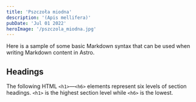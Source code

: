 ```yaml
---
title: 'Pszczoła miodna'
description: '(Apis mellifera)'
pubDate: 'Jul 01 2022'
heroImage: '/pszczola_miodna.jpg'
---
```


Here is a sample of some basic Markdown syntax that can be used when writing Markdown content in Astro.

## Headings

The following HTML `<h1>`—`<h6>` elements represent six levels of section headings. `<h1>` is the highest section level while `<h6>` is the lowest.

